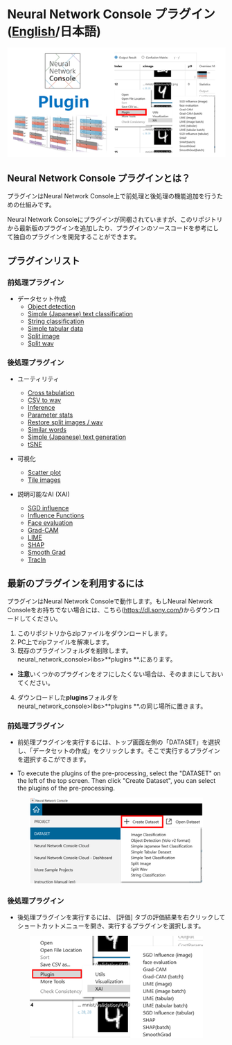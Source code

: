 # Neural Network Console プラグイン \([English](README.md)/日本語\)


![](./img/plugin.png)

## Neural Network Console プラグインとは？
プラグインはNeural Network Console上で前処理と後処理の機能追加を行うための仕組みです。

Neural Network Consoleにプラグインが同梱されていますが、このリポジトリ
から最新版のプラグインを追加したり、プラグインのソースコードを参考にし
て独自のプラグインを開発することができます。

## プラグインリスト
###  前処理プラグイン
* データセット作成
    * [Object detection](./manuals/ja/Pre_Process/Create_Dataset/ObjectDetection.rst)
    * [Simple (Japanese) text classification](./manuals/ja/Pre_Process/Create_Dataset/SimpleTextClassification.rst)
    * [String classification](./manuals/ja/Pre_Process/Create_Dataset/StringClassification.rst)
    * [Simple tabular data](./manuals/ja/Pre_Process/Create_Dataset/SimpleTabularDataset.rst)
    * [Split image](./manuals/ja/Pre_Process/Create_Dataset/SplitImage.rst)
    * [Split wav](./manuals/ja/Pre_Process/Create_Dataset/SplitWav.rst)

###  後処理プラグイン
* ユーティリティ

    * [Cross tabulation](./manuals/ja/Post_Process/Utils/CrossTabulation.rst)
    * [CSV to wav](./manuals/ja/Post_Process/Utils/CSVtoWAV.rst)
    * [Inference](./manuals/ja/Post_Process/Utils/Inference.rst)
    * [Parameter stats](./manuals/ja/Post_Process/Utils/ParameterStats.rst)
    * [Restore split images / wav](./manuals/ja/Post_Process/Utils/RestoreSplitImageWav.rst)
    * [Similar words](./manuals/ja/Post_Process/Utils/SimilarWords.rst)
    * [Simple (Japanese) text generation](./manuals/ja/Post_Process/Utils/SimpleTextGeneration.rst)
    * [tSNE](./manuals/ja/Post_Process/Utils/tSNE.rst)
    
* 可視化
    * [Scatter plot](./manuals/ja/Post_Process/Visualization/ScatterPlot.rst)
    * [Tile images](./manuals/ja/Post_Process/Visualization/TileImages.rst)

* 説明可能なAI (XAI)
    * [SGD influence](./manuals/ja/Post_Process/XAI/SGDInfluence.rst)
    * [Influence Functions](./manuals/ja/Post_Process/XAI/InfluenceFunctions.rst)
    * [Face evaluation](./manuals/ja/Post_Process/XAI/FaceEvaluation.rst)
    * [Grad-CAM](./manuals/ja/Post_Process/XAI/GradCAM.rst)
    * [LIME](./manuals/ja/Post_Process/XAI/LIME.rst)
    * [SHAP](./manuals/ja/Post_Process/XAI/SHAP.rst)
    * [Smooth Grad](./manuals/ja/Post_Process/XAI/SmoothGrad.rst)
    * [TracIn](./manuals/ja/Post_Process/XAI/TracIn.rst)

## 最新のプラグインを利用するには

プラグインはNeural Network Consoleで動作します。もしNeural Network Consoleをお持ちでない場合には、こちら(https://dl.sony.com/)からダウンロードしてください。

1. このリポジトリからzipファイルをダウンロードします。
2. PC上でzipファイルを解凍します。
3. 既存のプラグインフォルダを削除します。neural_network_console>libs>**plugins **.にあります。
* **注意**いくつかのプラグインをオフにしたくない場合は、そのままにしておいてください。

4. ダウンロードした**plugins**フォルダをneural_network_console>libs>**plugins **.の同じ場所に置きます。

###  前処理プラグイン

* 前処理プラグインを実行するには、トップ画面左側の「DATASET」を選択し、「データセットの作成」をクリックします。そこで実行するプラグインを選択するこができます。

* To execute the plugins of the pre-processing, select the "DATASET" on the left of the top screen. Then  click "Create Dataset", you can select the plugins of the pre-processing.
<p align="center">
<img src="./img/Preprocessing.png" width="400px">  
</p>


### 後処理プラグイン

* 後処理プラグインを実行するには、 [評価] タブの評価結果を右クリックしてショートカットメニューを開き、実行するプラグインを選択します。
<p align="center">
<img src="./img/postprocessing.png" width="400px">  
</p>
